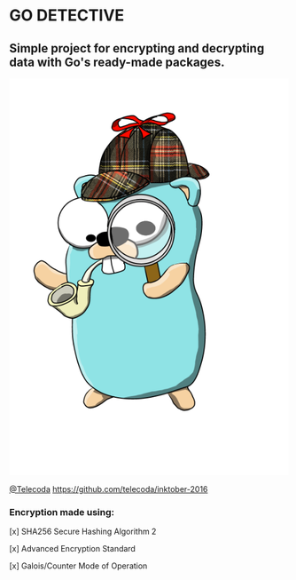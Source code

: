 # GO DETECTIVE

## Simple project for encrypting and decrypting data with Go's ready-made packages.

!["Gopher Holmes"](gopherHolmes.png)

[@Telecoda](https://twitter.com/telecoda?lang=en)
https://github.com/telecoda/inktober-2016

### Encryption made using:

[x] SHA256 Secure Hashing Algorithm 2

[x] Advanced Encryption Standard

[x] Galois/Counter Mode of Operation

